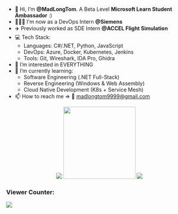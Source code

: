 - 👋 Hi, I’m **@MadLongTom**. A Beta Level **Microsoft Learn Student Ambassador** :)
- 👨🏻‍💻 I'm now as a DevOps Intern **@Siemens** 
- ✈️ Previously worked as SDE Intern **@ACCEL Flight Simulation** 
- 💻 Tech Stack:
   - Languages: C#/.NET, Python, JavaScript
   - DevOps: Azure, Docker, Kubernetes, Jenkins
   - Tools: Git, Wireshark, IDA Pro, Ghidra
- 👀 I’m interested in EVERYTHING
- 🌱 I’m currently learning:
   - Software Engineering (.NET Full-Stack)
   - Reverse Engineering (Windows & Web Assembly)
   - Cloud Native Development (K8s + Service Mesh)
- 📫 How to reach me => 📧 madlongtom9999@gmail.com
<p align="center">
  <img src ="https://github-readme-stats.vercel.app/api?username=MadLongTom&show_icons=true&hide_border=true&count_private=true"/>
  <img src ="https://github-readme-stats.vercel.app/api/top-langs/?username=MadLongTom&layout=compact&hide_border=true&langs_count=8&include_all_commits=true&count_private=true" style="height:195px;"/>
  <img src="https://github-readme-streak-stats.herokuapp.com/?user=MadLongTom&theme=default&hide_border=false"/>
  <h3>Viewer Counter:</h3><img src="https://profile-counter.glitch.me/MadLongTom/count.svg">
</p>


<!---
MadLongTom/MadLongTom is a ✨ special ✨ repository because its `README.md` (this file) appears on your GitHub profile.
You can click the Preview link to take a look at your changes.
--->
